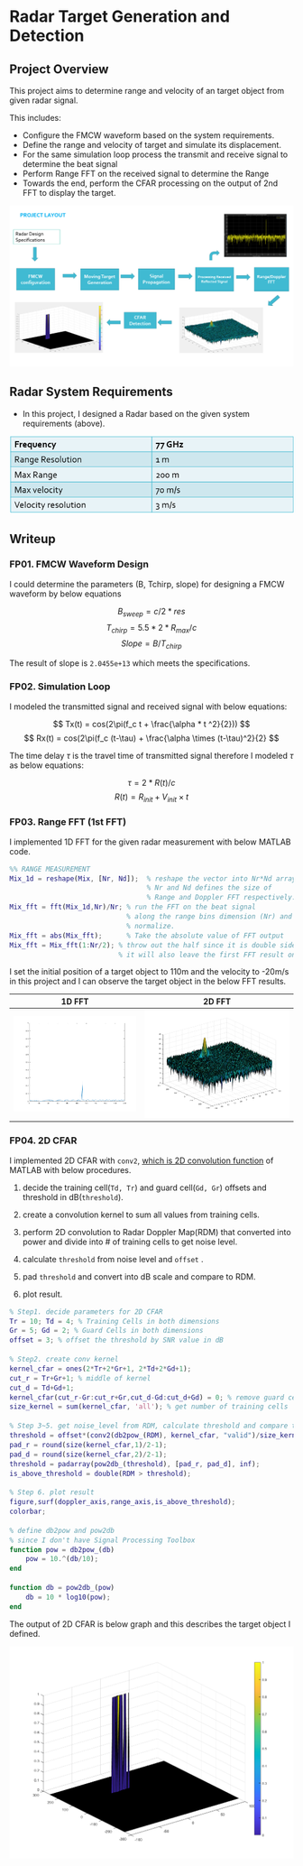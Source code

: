 # Radar Target Generation and Detection

## Project Overview

This project aims to determine range and velocity of an target object from given radar signal. 

This includes:

- Configure the FMCW waveform based on the system requirements.
- Define the range and velocity of target and simulate its displacement.
- For the same simulation loop process the transmit and receive signal to determine the beat signal
- Perform Range FFT on the received signal to determine the Range
- Towards the end, perform the CFAR processing on the output of 2nd FFT to display the target.

![project overview](images/project-overview.png)

## Radar System Requirements

- In this project, I designed a Radar based on the given system requirements (above).

![Radar System Requirements](images/radar-req.png)



## Writeup

### FP01. FMCW Waveform Design

I could determine the parameters (B, Tchirp, slope) for designing a FMCW waveform by below equations

$$ B_{sweep} = c / 2 * res $$
$$ T_{chirp} = 5.5 * 2 * R_{max} / c $$
$$ Slope = B / T_{chirp} $$

The result of slope is `2.0455e+13` which meets the specifications.

### FP02. Simulation Loop

I modeled the transmitted signal and received signal with  below equations:

$$ Tx(t) = cos(2\pi(f_c t + \frac{\alpha * t ^2}{2})) $$
$$ Rx(t) = cos(2\pi(f_c (t-\tau) + \frac{\alpha \times (t-\tau)^2}{2} $$

The time delay $\tau$ is the travel time of transmitted signal therefore I modeled $\tau$ as below equations:

$$ \tau = 2 * R(t)/c $$
$$ R(t) = R_{init} + V_{init} \times t $$

### FP03. Range FFT (1st FFT)

I implemented 1D FFT for the given radar measurement with below MATLAB code.

```MATLAB
%% RANGE MEASUREMENT
Mix_1d = reshape(Mix, [Nr, Nd]);  % reshape the vector into Nr*Nd array. 
                                  % Nr and Nd defines the size of
                                  % Range and Doppler FFT respectively.
Mix_fft = fft(Mix_1d,Nr)/Nr; % run the FFT on the beat signal 
                             % along the range bins dimension (Nr) and
                             % normalize.
Mix_fft = abs(Mix_fft);      % Take the absolute value of FFT output
Mix_fft = Mix_fft(1:Nr/2); % throw out the half since it is double sided.
						   % it will also leave the first FFT result only.
```

I set the initial position of a target object to 110m and the velocity to -20m/s in this project and I can observe the target object in the below FFT results.

| 1D FFT                       | 2D FFT                       |
| ---------------------------- | ---------------------------- |
| ![1D FFT](images/1d-fft.png) | ![2D FFT](images/2d-fft.png) |

### FP04. 2D CFAR

I implemented 2D CFAR with `conv2`, <u>which is 2D convolution function</u> of MATLAB with below procedures.

1. decide the training cell(`Td, Tr`) and guard cell(`Gd, Gr`) offsets and threshold in dB(`threshold`).

2. create a convolution kernel to sum all values from training cells.
3. perform 2D convolution to Radar Doppler Map(RDM) that converted into power and divide into # of training cells to get noise level.
4. calculate `threshold` from noise level  and `offset` .
5. pad `threshold` and convert into dB scale and compare to RDM.
6. plot result.

```MATLAB
% Step1. decide parameters for 2D CFAR
Tr = 10; Td = 4; % Training Cells in both dimensions
Gr = 5; Gd = 2; % Guard Cells in both dimensions
offset = 3; % offset the threshold by SNR value in dB

% Step2. create conv kernel
kernel_cfar = ones(2*Tr+2*Gr+1, 2*Td+2*Gd+1);
cut_r = Tr+Gr+1; % middle of kernel
cut_d = Td+Gd+1;
kernel_cfar(cut_r-Gr:cut_r+Gr,cut_d-Gd:cut_d+Gd) = 0; % remove guard cells
size_kernel = sum(kernel_cfar, 'all'); % get number of training cells

% Step 3~5. get noise_level from RDM, calculate threshold and compare to RDM
threshold = offset*(conv2(db2pow_(RDM), kernel_cfar, "valid")/size_kernel);
pad_r = round(size(kernel_cfar,1)/2-1);
pad_d = round(size(kernel_cfar,2)/2-1);
threshold = padarray(pow2db_(threshold), [pad_r, pad_d], inf);
is_above_threshold = double(RDM > threshold);

% Step 6. plot result
figure,surf(doppler_axis,range_axis,is_above_threshold);
colorbar;

% define db2pow and pow2db 
% since I don't have Signal Processing Toolbox
function pow = db2pow_(db)
    pow = 10.^(db/10);
end

function db = pow2db_(pow)
    db = 10 * log10(pow);
end
```

The output of 2D CFAR is below graph and this describes the target object I defined.

![2D CFAR](images/2d-cfar.png)
